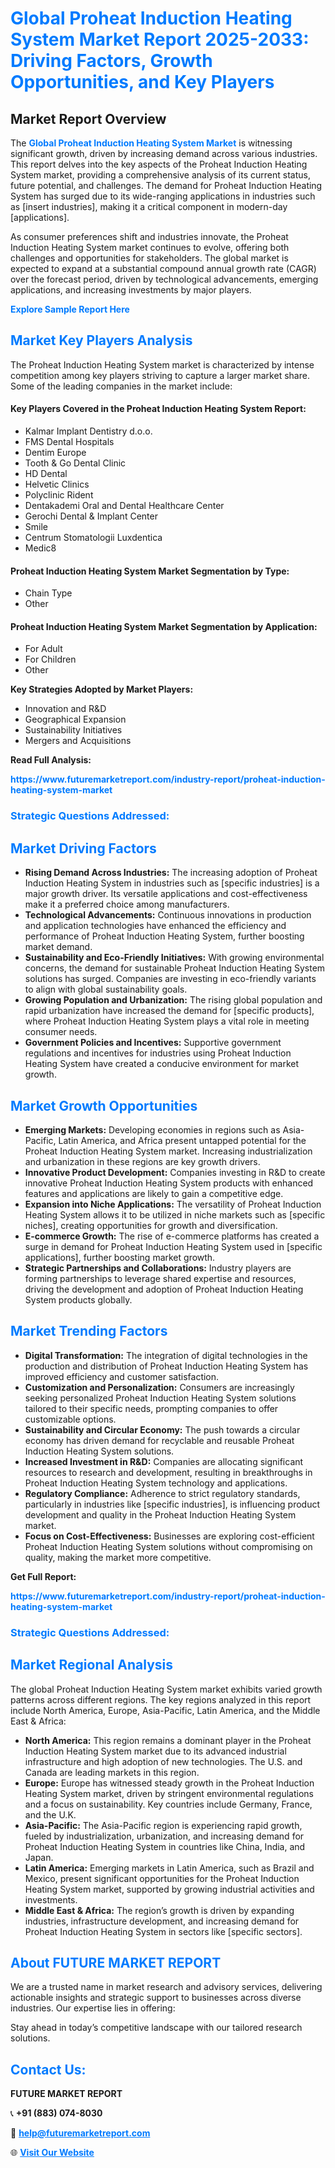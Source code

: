 <h1 style="color: #007BFF;">Global Proheat Induction Heating System Market Report 2025-2033: Driving Factors, Growth Opportunities, and Key Players</h1>

<section id="overview">
<h2>Market Report Overview</h2>
<p>The <a href="https://www.futuremarketreport.com/industry-report/proheat-induction-heating-system-market" style="color: #007BFF; text-decoration: none;"><strong>Global Proheat Induction Heating System Market</strong></a> is witnessing significant growth, driven by increasing demand across various industries. This report delves into the key aspects of the Proheat Induction Heating System market, providing a comprehensive analysis of its current status, future potential, and challenges. The demand for Proheat Induction Heating System has surged due to its wide-ranging applications in industries such as [insert industries], making it a critical component in modern-day [applications].</p>
<p>As consumer preferences shift and industries innovate, the Proheat Induction Heating System market continues to evolve, offering both challenges and opportunities for stakeholders. The global market is expected to expand at a substantial compound annual growth rate (CAGR) over the forecast period, driven by technological advancements, emerging applications, and increasing investments by major players.</p>
</section>

<section id="overview">
<p><a href="https://www.futuremarketreport.com/request-sample/reportId=35117" style="color: #007BFF; text-decoration: none;"><strong>Explore Sample Report Here</strong></a></p>
</section>

<section id="key-players">
<h2 style="color: #007BFF;">Market Key Players Analysis</h2>
<p>The Proheat Induction Heating System market is characterized by intense competition among key players striving to capture a larger market share. Some of the leading companies in the market include:</p>
<h4>Key Players Covered in the Proheat Induction Heating System Report:</h4>
<ul><li>Kalmar Implant Dentistry d.o.o.</li><li>FMS Dental Hospitals</li><li>Dentim Europe</li><li>Tooth &amp; Go Dental Clinic</li><li>HD Dental</li><li>Helvetic Clinics</li><li>Polyclinic Rident</li><li>Dentakademi Oral and Dental Healthcare Center</li><li>Gerochi Dental &amp; Implant Center</li><li>Smile</li><li>Centrum Stomatologii Luxdentica</li><li>Medic8</li></ul>
<h4>Proheat Induction Heating System Market Segmentation by Type:</h4>
<ul><li>Chain Type</li><li>Other</li></ul>

<h4>Proheat Induction Heating System Market Segmentation by Application:</h4>
<ul><li>For Adult</li><li>For Children</li><li>Other</li></ul>
<p><strong>Key Strategies Adopted by Market Players:</strong></p>
<ul>
<li>Innovation and R&D</li>
<li>Geographical Expansion</li>
<li>Sustainability Initiatives</li>
<li>Mergers and Acquisitions</li>
</ul>
</section>

<section>
<p><strong>Read Full Analysis: </strong></p><a href="https://www.futuremarketreport.com/industry-report/proheat-induction-heating-system-market" style="color: #007BFF; text-decoration: none;"><strong>https://www.futuremarketreport.com/industry-report/proheat-induction-heating-system-market</strong></a>
<h3 style="color: #007BFF;">Strategic Questions Addressed:</h3>
</section>

<section id="driving-factors">
<h2 style="color: #007BFF;">Market Driving Factors</h2>
<ul>
<li><strong>Rising Demand Across Industries:</strong> The increasing adoption of Proheat Induction Heating System in industries such as [specific industries] is a major growth driver. Its versatile applications and cost-effectiveness make it a preferred choice among manufacturers.</li>
<li><strong>Technological Advancements:</strong> Continuous innovations in production and application technologies have enhanced the efficiency and performance of Proheat Induction Heating System, further boosting market demand.</li>
<li><strong>Sustainability and Eco-Friendly Initiatives:</strong> With growing environmental concerns, the demand for sustainable Proheat Induction Heating System solutions has surged. Companies are investing in eco-friendly variants to align with global sustainability goals.</li>
<li><strong>Growing Population and Urbanization:</strong> The rising global population and rapid urbanization have increased the demand for [specific products], where Proheat Induction Heating System plays a vital role in meeting consumer needs.</li>
<li><strong>Government Policies and Incentives:</strong> Supportive government regulations and incentives for industries using Proheat Induction Heating System have created a conducive environment for market growth.</li>
</ul>
</section>

<section id="growth-opportunities">
<h2 style="color: #007BFF;">Market Growth Opportunities</h2>
<ul>
<li><strong>Emerging Markets:</strong> Developing economies in regions such as Asia-Pacific, Latin America, and Africa present untapped potential for the Proheat Induction Heating System market. Increasing industrialization and urbanization in these regions are key growth drivers.</li>
<li><strong>Innovative Product Development:</strong> Companies investing in R&D to create innovative Proheat Induction Heating System products with enhanced features and applications are likely to gain a competitive edge.</li>
<li><strong>Expansion into Niche Applications:</strong> The versatility of Proheat Induction Heating System allows it to be utilized in niche markets such as [specific niches], creating opportunities for growth and diversification.</li>
<li><strong>E-commerce Growth:</strong> The rise of e-commerce platforms has created a surge in demand for Proheat Induction Heating System used in [specific applications], further boosting market growth.</li>
<li><strong>Strategic Partnerships and Collaborations:</strong> Industry players are forming partnerships to leverage shared expertise and resources, driving the development and adoption of Proheat Induction Heating System products globally.</li>
</ul>
</section>

<section id="trending-factors">
<h2 style="color: #007BFF;">Market Trending Factors</h2>
<ul>
<li><strong>Digital Transformation:</strong> The integration of digital technologies in the production and distribution of Proheat Induction Heating System has improved efficiency and customer satisfaction.</li>
<li><strong>Customization and Personalization:</strong> Consumers are increasingly seeking personalized Proheat Induction Heating System solutions tailored to their specific needs, prompting companies to offer customizable options.</li>
<li><strong>Sustainability and Circular Economy:</strong> The push towards a circular economy has driven demand for recyclable and reusable Proheat Induction Heating System solutions.</li>
<li><strong>Increased Investment in R&D:</strong> Companies are allocating significant resources to research and development, resulting in breakthroughs in Proheat Induction Heating System technology and applications.</li>
<li><strong>Regulatory Compliance:</strong> Adherence to strict regulatory standards, particularly in industries like [specific industries], is influencing product development and quality in the Proheat Induction Heating System market.</li>
<li><strong>Focus on Cost-Effectiveness:</strong> Businesses are exploring cost-efficient Proheat Induction Heating System solutions without compromising on quality, making the market more competitive.</li>
</ul>
</section>

<section>
<p><strong>Get Full Report: </strong></p><a href="https://www.futuremarketreport.com/industry-report/proheat-induction-heating-system-market" style="color: #007BFF; text-decoration: none;"><strong>https://www.futuremarketreport.com/industry-report/proheat-induction-heating-system-market</strong></a>
<h3 style="color: #007BFF;">Strategic Questions Addressed:</h3>
</section>


<section id="regional-analysis">
<h2 style="color: #007BFF;">Market Regional Analysis</h2>
<p>The global Proheat Induction Heating System market exhibits varied growth patterns across different regions. The key regions analyzed in this report include North America, Europe, Asia-Pacific, Latin America, and the Middle East & Africa:</p>
<ul>
<li><strong>North America:</strong> This region remains a dominant player in the Proheat Induction Heating System market due to its advanced industrial infrastructure and high adoption of new technologies. The U.S. and Canada are leading markets in this region.</li>
<li><strong>Europe:</strong> Europe has witnessed steady growth in the Proheat Induction Heating System market, driven by stringent environmental regulations and a focus on sustainability. Key countries include Germany, France, and the U.K.</li>
<li><strong>Asia-Pacific:</strong> The Asia-Pacific region is experiencing rapid growth, fueled by industrialization, urbanization, and increasing demand for Proheat Induction Heating System in countries like China, India, and Japan.</li>
<li><strong>Latin America:</strong> Emerging markets in Latin America, such as Brazil and Mexico, present significant opportunities for the Proheat Induction Heating System market, supported by growing industrial activities and investments.</li>
<li><strong>Middle East & Africa:</strong> The region’s growth is driven by expanding industries, infrastructure development, and increasing demand for Proheat Induction Heating System in sectors like [specific sectors].</li>
</ul>
</section>

<footer>
<h2 style="color: #007BFF;">About FUTURE MARKET REPORT</h2>
<p>We are a trusted name in market research and advisory services, delivering actionable insights and strategic support to businesses across diverse industries. Our expertise lies in offering:</p>

<p>Stay ahead in today’s competitive landscape with our tailored research solutions.</p>

<h2 style="color: #007BFF;">Contact Us:</h2>
<p><strong>FUTURE MARKET REPORT</strong></p>
<p>📞 <strong>+91 (883) 074-8030</strong></p>
<p>📧 <strong><a href="mailto:help@futuremarketreport.com" style="color: #007BFF;">help@futuremarketreport.com</a></strong></p>
<p>🌐 <strong><a href="https://www.futuremarketreport.com/" style="color: #007BFF;">Visit Our Website</a></strong></p>
</footer>